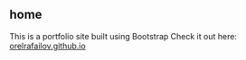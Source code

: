 ## home
This is a portfolio site built using Bootstrap
Check it out here: [orelrafailov.github.io](orelrafailov.github.io)
